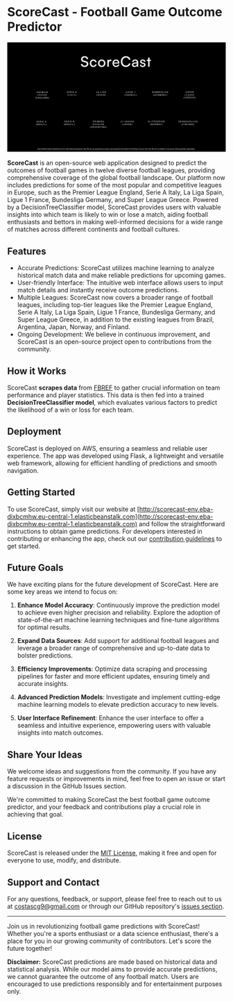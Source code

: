 # ScoreCast - Football Game Outcome Predictor

![ScoreCast Logo](ScoreCast.png)

**ScoreCast**  is an open-source web application designed to predict the outcomes of football games in twelve diverse football leagues, providing comprehensive coverage of the global football landscape. Our platform now includes predictions for some of the most popular and competitive leagues in Europe, such as the Premier League England, Serie A Italy, La Liga Spain, Ligue 1 France, Bundesliga Germany, and Super League Greece. Powered by a DecisionTreeClassifier model, ScoreCast provides users with valuable insights into which team is likely to win or lose a match, aiding football enthusiasts and bettors in making well-informed decisions for a wide range of matches across different continents and football cultures.

## Features

- Accurate Predictions: ScoreCast utilizes machine learning to analyze historical match data and make reliable predictions for upcoming games.
- User-friendly Interface: The intuitive web interface allows users to input match details and instantly receive outcome predictions.
- Multiple Leagues: ScoreCast now covers a broader range of football leagues, including top-tier leagues like the Premier League England, Serie A Italy, La Liga Spain, Ligue 1 France, Bundesliga Germany, and Super League Greece, in addition to the existing leagues from    Brazil, Argentina, Japan, Norway, and Finland.
- Ongoing Development: We believe in continuous improvement, and ScoreCast is an open-source project open to contributions from the community.

## How it Works

ScoreCast **scrapes data** from [FBREF](https://fbref.com/en/) to gather crucial information on team performance and player statistics. This data is then fed into a trained **DecisionTreeClassifier model**, which evaluates various factors to predict the likelihood of a win or loss for each team.

## Deployment

ScoreCast is deployed on AWS, ensuring a seamless and reliable user experience. The app was developed using Flask, a lightweight and versatile web framework, allowing for efficient handling of predictions and smooth navigation.

## Getting Started

To use ScoreCast, simply visit our website at [http://scorecast-env.eba-dixbcmhw.eu-central-1.elasticbeanstalk.com](http://scorecast-env.eba-dixbcmhw.eu-central-1.elasticbeanstalk.com) and follow the straightforward instructions to obtain game predictions. For developers interested in contributing or enhancing the app, check out our [contribution guidelines](CONTRIBUTING.md) to get started.

## Future Goals

We have exciting plans for the future development of ScoreCast. Here are some key areas we intend to focus on:

1. **Enhance Model Accuracy**: Continuously improve the prediction model to achieve even higher precision and reliability. Explore the adoption of state-of-the-art machine learning techniques and fine-tune algorithms for optimal results.

2. **Expand Data Sources**: Add support for additional football leagues and leverage a broader range of comprehensive and up-to-date data to bolster predictions.

3. **Efficiency Improvements**: Optimize data scraping and processing pipelines for faster and more efficient updates, ensuring timely and accurate insights.

4. **Advanced Prediction Models**: Investigate and implement cutting-edge machine learning models to elevate prediction accuracy to new levels.

5. **User Interface Refinement**: Enhance the user interface to offer a seamless and intuitive experience, empowering users with valuable insights into match outcomes.

## Share Your Ideas

We welcome ideas and suggestions from the community. If you have any feature requests or improvements in mind, feel free to open an issue or start a discussion in the GitHub Issues section.

We're committed to making ScoreCast the best football game outcome predictor, and your feedback and contributions play a crucial role in achieving that goal.

## License

ScoreCast is released under the [MIT License](LICENSE), making it free and open for everyone to use, modify, and distribute.

## Support and Contact

For any questions, feedback, or support, please feel free to reach out to us at costascg9@gmail.com or through our GitHub repository's [issues section](link_to_issues).

---

Join us in revolutionizing football game predictions with ScoreCast! Whether you're a sports enthusiast or a data science enthusiast, there's a place for you in our growing community of contributors. Let's score the future together!

**Disclaimer:** ScoreCast predictions are made based on historical data and statistical analysis. While our model aims to provide accurate predictions, we cannot guarantee the outcome of any football match. Users are encouraged to use predictions responsibly and for entertainment purposes only.


